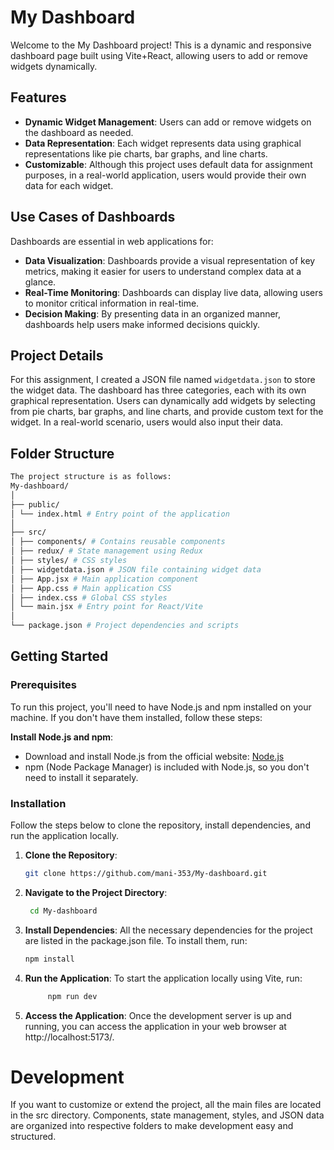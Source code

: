 # My Dashboard

Welcome to the My Dashboard project! This is a dynamic and responsive dashboard page built using Vite+React, allowing users to add or remove widgets dynamically.

## Features

- **Dynamic Widget Management**: Users can add or remove widgets on the dashboard as needed.
- **Data Representation**: Each widget represents data using graphical representations like pie charts, bar graphs, and line charts.
- **Customizable**: Although this project uses default data for assignment purposes, in a real-world application, users would provide their own data for each widget.

## Use Cases of Dashboards

Dashboards are essential in web applications for:

- **Data Visualization**: Dashboards provide a visual representation of key metrics, making it easier for users to understand complex data at a glance.
- **Real-Time Monitoring**: Dashboards can display live data, allowing users to monitor critical information in real-time.
- **Decision Making**: By presenting data in an organized manner, dashboards help users make informed decisions quickly.

## Project Details

For this assignment, I created a JSON file named `widgetdata.json` to store the widget data. The dashboard has three categories, each with its own graphical representation. Users can dynamically add widgets by selecting from pie charts, bar graphs, and line charts, and provide custom text for the widget. In a real-world scenario, users would also input their data.

## Folder Structure
```bash
The project structure is as follows:
My-dashboard/
│
├── public/
│ └── index.html # Entry point of the application
│
├── src/
│ ├── components/ # Contains reusable components
│ ├── redux/ # State management using Redux
│ ├── styles/ # CSS styles
│ ├── widgetdata.json # JSON file containing widget data
│ ├── App.jsx # Main application component
│ ├── App.css # Main application CSS
│ ├── index.css # Global CSS styles
│ └── main.jsx # Entry point for React/Vite
│
└── package.json # Project dependencies and scripts
```
## Getting Started

### Prerequisites

To run this project, you'll need to have Node.js and npm installed on your machine. If you don't have them installed, follow these steps:

 **Install Node.js and npm**:
   - Download and install Node.js from the official website: [Node.js](https://nodejs.org/)
   - npm (Node Package Manager) is included with Node.js, so you don't need to install it separately.

### Installation

Follow the steps below to clone the repository, install dependencies, and run the application locally.

1. **Clone the Repository**:
   ```bash
   git clone https://github.com/mani-353/My-dashboard.git 
2. **Navigate to the Project Directory**:
   ```bash
    cd My-dashboard 
3. **Install Dependencies**:
All the necessary dependencies for the project are listed in the package.json file. To install them, run:
    ```bash
    npm install 
4. **Run the Application**:
To start the application locally using Vite, run:
   ```bash 
        npm run dev
5. **Access the Application**:
Once the development server is up and running, you can access the application in your web browser at http://localhost:5173/.

# Development
If you want to customize or extend the project, all the main files are located in the src directory. Components, state management, styles, and JSON data are organized into respective folders to make development easy and structured.
